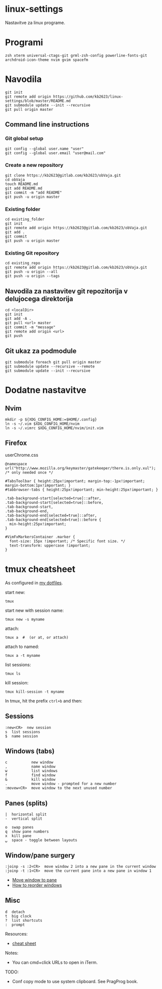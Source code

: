 # linux-settings
Nastavitve za linux programe.

# Programi
```
zsh xterm universal-ctags-git grml-zsh-config powerline-fonts-git archdroid-icon-theme nvim gvim spacefm
```

# Navodila
```
git init
git remote add origin https://github.com/kb2623/linux-settings/blob/master/README.md
git submodule update --init --recursive
git pull origin master
```
## Command line instructions
### Git global setup
```
git config --global user.name "user"
git config --global user.email "user@mail.com"
```
### Create a new repository
```
git clone https://kb2623@gitlab.com/kb2623/obVaja.git
cd obVaja
touch README.md
git add README.md
git commit -m "add README"
git push -u origin master
```
### Existing folder
```
cd existing_folder
git init
git remote add origin https://kb2623@gitlab.com/kb2623/obVaja.git
git add .
git commit
git push -u origin master
```
### Existing Git repository
```
cd existing_repo
git remote add origin https://kb2623@gitlab.com/kb2623/obVaja.git
git push -u origin --all
git push -u origin --tags
```
## Navodila za nastavitev git repozitorija v delujocega direktorija
```
cd <localDir>
git init
git add -A .
git pull <url> master
git commit -m "message"
git remote add origin <url>
git push
```

## Git ukaz za podmodule
```
git submodule foreach git pull origin master
git submodule update --recursive --remote
git submodule update --init --recursive
```

# Dodatne nastavitve
## Nvim
```
mkdir -p ${XDG_CONFIG_HOME:=$HOME/.config}
ln -s ~/.vim $XDG_CONFIG_HOME/nvim
ln -s ~/.vimrc $XDG_CONFIG_HOME/nvim/init.vim
```

## Firefox
userChrome.css
```
@namespace url("http://www.mozilla.org/keymaster/gatekeeper/there.is.only.xul"); /* only needed once */

#TabsToolbar { height:25px!important; margin-top:-1px!important; margin-bottom:1px!important; }
#tabbrowser-tabs { height:25px!important; min-height:25px!important; }

.tab-background-start[selected=true]::after,
.tab-background-start[selected=true]::before,
.tab-background-start,
.tab-background-end,
.tab-background-end[selected=true]::after,
.tab-background-end[selected=true]::before {
  min-height:25px!important;
}

#VimFxMarkersContainer .marker {
  font-size: 15px !important; /* Specific font size. */
  text-transform: uppercase !important; 
}
```

# tmux cheatsheet

As configured in [my dotfiles](https://github.com/henrik/dotfiles/blob/master/tmux.conf).

start new:

    tmux

start new with session name:

    tmux new -s myname

attach:

    tmux a  #  (or at, or attach)

attach to named:

    tmux a -t myname

list sessions:

    tmux ls

kill session:

    tmux kill-session -t myname

In tmux, hit the prefix `ctrl+b` and then:

## Sessions

    :new<CR>  new session
    s  list sessions
    $  name session

## Windows (tabs)

    c           new window
    ,           name window
    w           list windows
    f           find window
    &           kill window
    .           move window - prompted for a new number
    :movew<CR>  move window to the next unused number

## Panes (splits)

    |  horizontal split
    -  vertical split
    
    o  swap panes
    q  show pane numbers
    x  kill pane
    ⍽  space - toggle between layouts

## Window/pane surgery

    :joinp -s :2<CR>  move window 2 into a new pane in the current window
    :joinp -t :1<CR>  move the current pane into a new pane in window 1

* [Move window to pane](http://unix.stackexchange.com/questions/14300/tmux-move-window-to-pane)
* [How to reorder windows](http://superuser.com/questions/343572/tmux-how-do-i-reorder-my-windows)

## Misc

    d  detach
    t  big clock
    ?  list shortcuts
    :  prompt

Resources:

* [cheat sheet](http://cheat.errtheblog.com/s/tmux/)

Notes:

* You can cmd+click URLs to open in iTerm.

TODO:

* Conf copy mode to use system clipboard. See PragProg book.
